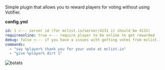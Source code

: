Simple plugin that allows you to reward players for voting without using Votifier.

**config.yml**
```yaml
id: 1 <--- server id (for mclist.io/server/4131 it should be 4131)
requireonline: true <--- require player to be online to get rewarded
debug: false <--- if you have a issues with getting votes from mclist.io, just enable it and send logs on our discord
commands:
  - "say %player% thank you for your vote at mclist.io"
  - "give %player% dirt 1"
```

![bstats](https://bstats.org/signatures/bukkit/minecraft-list.svg)
